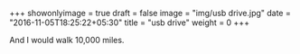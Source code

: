 +++
showonlyimage = true
draft = false
image = "img/usb drive.jpg"
date = "2016-11-05T18:25:22+05:30"
title = "usb drive"
weight = 0
+++

And I would walk 10,000 miles.

